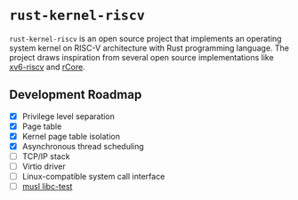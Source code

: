 # `rust-kernel-riscv`

`rust-kernel-riscv` is an open source project that implements an operating system kernel on RISC-V architecture with Rust programming language. The project draws inspiration from several open source implementations like [xv6-riscv](https://github.com/mit-pdos/xv6-riscv) and [rCore](https://github.com/rcore-os/rCore).

## Development Roadmap

- [x] Privilege level separation
- [x] Page table
- [x] Kernel page table isolation
- [x] Asynchronous thread scheduling
- [ ] TCP/IP stack
- [ ] Virtio driver
- [ ] Linux-compatible system call interface
- [ ] [musl libc-test](https://wiki.musl-libc.org/libc-test.html)
